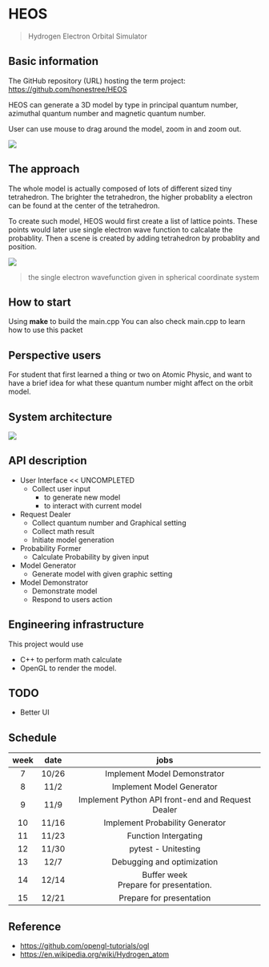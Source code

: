 # HEOS
> Hydrogen Electron Orbital Simulator

## Basic information

The GitHub repository (URL) hosting the term project: https://github.com/honestree/HEOS

HEOS can generate a 3D model by type in principal quantum number, azimuthal quantum number and magnetic quantum number.

User can use mouse to drag around the model, zoom in and zoom out.

![](https://i.imgur.com/nCMnrcS.png)

## The approach

The whole model is actually composed of lots of different sized tiny tetrahedron. The brighter the tetrahedron, the higher probablity a electron can be found at the center of the tetrahedron.

To create such model, HEOS would first create a list of lattice points. These points would later use single electron wave function to calcalate the probablity. Then a scene is created by adding tetrahedron by probablity and position.

![](https://i.imgur.com/41VUfMK.png)
> the single electron wavefunction given in spherical coordinate system

## How to start

Using **make** to build the main.cpp
You can also check main.cpp to learn how to use this packet

## Perspective users

For student that first learned a thing or two on Atomic Physic, and want to have a brief idea for what these quantum number might affect on the orbit model.

## System architecture

![](https://i.imgur.com/rYGtujQ.png)

## API description

* User Interface << UNCOMPLETED
    * Collect user input
        * to generate new model
        * to interact with current model
* Request Dealer
    * Collect quantum number and Graphical setting
    * Collect math result
    * Initiate model generation
* Probability Former
    * Calculate Probability by given input
* Model Generator
    * Generate model with given graphic setting
* Model Demonstrator
    * Demonstrate model
    * Respond to users action

## Engineering infrastructure

This project would use 
* C++ to perform math calculate
* OpenGL to render the model.

## TODO

* Better UI

## Schedule

|week|date|jobs|
|:-:|:---:|:--:|
|7  |10/26| Implement Model Demonstrator                      |
|8  |11/2 | Implement Model Generator                         |
|9  |11/9 | Implement Python API front-end and Request Dealer |
|10 |11/16| Implement Probability Generator                   |
|11 |11/23| Function Intergating                              |
|12 |11/30| pytest - Unitesting                               |
|13 |12/7 | Debugging and optimization                        |
|14 |12/14| Buffer week <br> Prepare for presentation.        |
|15 |12/21| Prepare for presentation                          |

  
## Reference
* https://github.com/opengl-tutorials/ogl
* https://en.wikipedia.org/wiki/Hydrogen_atom




